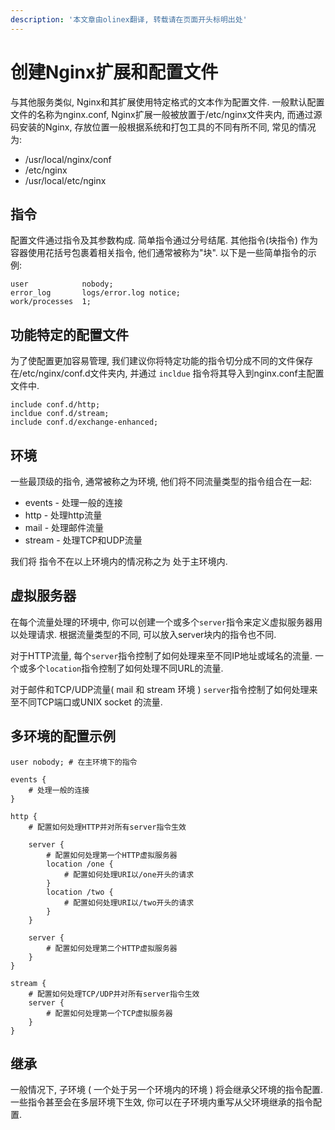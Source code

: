 ```yaml
---
description: '本文章由olinex翻译, 转载请在页面开头标明出处'
---
```


# 创建Nginx扩展和配置文件

与其他服务类似, Nginx和其扩展使用特定格式的文本作为配置文件. 一般默认配置文件的名称为nginx.conf, Nginx扩展一般被放置于/etc/nginx文件夹内, 而通过源码安装的Nginx, 存放位置一般根据系统和打包工具的不同有所不同, 常见的情况为:

* /usr/local/nginx/conf
* /etc/nginx
* /usr/local/etc/nginx

## 指令

配置文件通过指令及其参数构成. 简单指令通过分号结尾. 其他指令\(块指令\) 作为容器使用花括号包裹着相关指令, 他们通常被称为"块". 以下是一些简单指令的示例:

```text
user            nobody;
error_log       logs/error.log notice;
work/processes  1;
```

## 功能特定的配置文件

为了使配置更加容易管理, 我们建议你将特定功能的指令切分成不同的文件保存在/etc/nginx/conf.d文件夹内, 并通过 `incldue` 指令将其导入到nginx.conf主配置文件中.

```text
include conf.d/http;
incldue conf.d/stream;
include conf.d/exchange-enhanced;
```

## 环境

一些最顶级的指令, 通常被称之为环境, 他们将不同流量类型的指令组合在一起:

* events - 处理一般的连接
* http - 处理http流量
* mail - 处理邮件流量
* stream - 处理TCP和UDP流量

我们将 指令不在以上环境内的情况称之为 处于主环境内.

## 虚拟服务器

在每个流量处理的环境中, 你可以创建一个或多个`server`指令来定义虚拟服务器用以处理请求. 根据流量类型的不同, 可以放入ser`v`er块内的指令也不同.

对于HTTP流量, 每个`server`指令控制了如何处理来至不同IP地址或域名的流量. 一个或多个`location`指令控制了如何处理不同URL的流量.

对于邮件和TCP/UDP流量\( mail 和 stream 环境 \) `server`指令控制了如何处理来至不同TCP端口或UNIX socket 的流量.

## 多环境的配置示例

```text
user nobody; # 在主环境下的指令

events {
    # 处理一般的连接
}

http {
    # 配置如何处理HTTP并对所有server指令生效
    
    server {
        # 配置如何处理第一个HTTP虚拟服务器
        location /one {
            # 配置如何处理URI以/one开头的请求
        }
        location /two {
            # 配置如何处理URI以/two开头的请求
        }
    }
    
    server {
        # 配置如何处理第二个HTTP虚拟服务器
    }
}

stream {
    # 配置如何处理TCP/UDP并对所有server指令生效
    server {
        # 配置如何处理第一个TCP虚拟服务器
    }
}
```

## 继承

一般情况下, 子环境 \( 一个处于另一个环境内的环境 \) 将会继承父环境的指令配置. 一些指令甚至会在多层环境下生效, 你可以在子环境内重写从父环境继承的指令配置.

